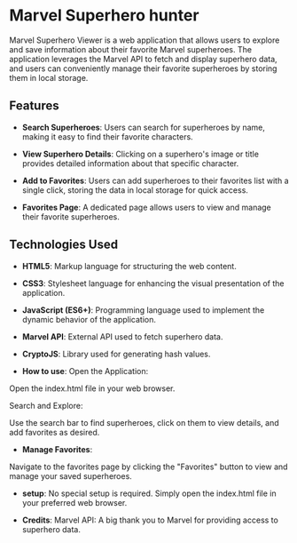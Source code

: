 # Marvel Superhero hunter

Marvel Superhero Viewer is a web application that allows users to explore and save information about their favorite Marvel superheroes. The application leverages the Marvel API to fetch and display superhero data, and users can conveniently manage their favorite superheroes by storing them in local storage.

## Features

- **Search Superheroes**: Users can search for superheroes by name, making it easy to find their favorite characters.
  
- **View Superhero Details**: Clicking on a superhero's image or title provides detailed information about that specific character.

- **Add to Favorites**: Users can add superheroes to their favorites list with a single click, storing the data in local storage for quick access.

- **Favorites Page**: A dedicated page allows users to view and manage their favorite superheroes.

## Technologies Used

- **HTML5**: Markup language for structuring the web content.
  
- **CSS3**: Stylesheet language for enhancing the visual presentation of the application.
  
- **JavaScript (ES6+)**: Programming language used to implement the dynamic behavior of the application.

- **Marvel API**: External API used to fetch superhero data.

- **CryptoJS**: Library used for generating hash values.
 - **How to use**:
Open the Application:

Open the index.html file in your web browser.

Search and Explore:

Use the search bar to find superheroes, click on them to view details, and add favorites as desired.

- **Manage Favorites**:

Navigate to the favorites page by clicking the "Favorites" button to view and manage your saved superheroes.

- **setup**:
No special setup is required. Simply open the index.html file in your preferred web browser.

- **Credits**:
Marvel API: A big thank you to Marvel for providing access to superhero data.
